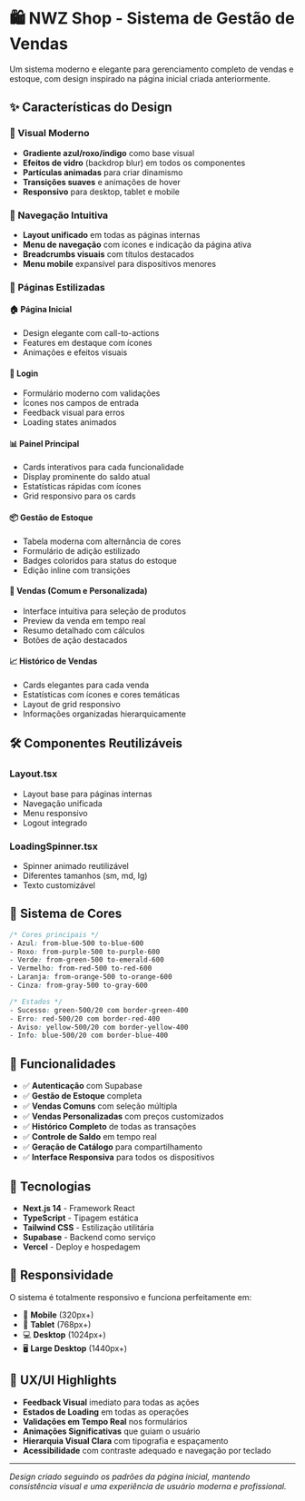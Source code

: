 # 🛍️ NWZ Shop - Sistema de Gestão de Vendas

Um sistema moderno e elegante para gerenciamento completo de vendas e estoque, com design inspirado na página inicial criada anteriormente.

## ✨ Características do Design

### 🎨 Visual Moderno
- **Gradiente azul/roxo/índigo** como base visual
- **Efeitos de vidro** (backdrop blur) em todos os componentes
- **Partículas animadas** para criar dinamismo
- **Transições suaves** e animações de hover
- **Responsivo** para desktop, tablet e mobile

### 🧭 Navegação Intuitiva
- **Layout unificado** em todas as páginas internas
- **Menu de navegação** com ícones e indicação da página ativa
- **Breadcrumbs visuais** com títulos destacados
- **Menu mobile** expansível para dispositivos menores

### 🎯 Páginas Estilizadas

#### 🏠 Página Inicial
- Design elegante com call-to-actions
- Features em destaque com ícones
- Animações e efeitos visuais

#### 🔐 Login
- Formulário moderno com validações
- Ícones nos campos de entrada
- Feedback visual para erros
- Loading states animados

#### 📊 Painel Principal
- Cards interativos para cada funcionalidade
- Display prominente do saldo atual
- Estatísticas rápidas com ícones
- Grid responsivo para os cards

#### 📦 Gestão de Estoque
- Tabela moderna com alternância de cores
- Formulário de adição estilizado
- Badges coloridos para status do estoque
- Edição inline com transições

#### 🛒 Vendas (Comum e Personalizada)
- Interface intuitiva para seleção de produtos
- Preview da venda em tempo real
- Resumo detalhado com cálculos
- Botões de ação destacados

#### 📈 Histórico de Vendas
- Cards elegantes para cada venda
- Estatísticas com ícones e cores temáticas
- Layout de grid responsivo
- Informações organizadas hierarquicamente

## 🛠️ Componentes Reutilizáveis

### Layout.tsx
- Layout base para páginas internas
- Navegação unificada
- Menu responsivo
- Logout integrado

### LoadingSpinner.tsx
- Spinner animado reutilizável
- Diferentes tamanhos (sm, md, lg)
- Texto customizável

## 🎨 Sistema de Cores

```css
/* Cores principais */
- Azul: from-blue-500 to-blue-600
- Roxo: from-purple-500 to-purple-600  
- Verde: from-green-500 to-emerald-600
- Vermelho: from-red-500 to-red-600
- Laranja: from-orange-500 to-orange-600
- Cinza: from-gray-500 to-gray-600

/* Estados */
- Sucesso: green-500/20 com border-green-400
- Erro: red-500/20 com border-red-400
- Aviso: yellow-500/20 com border-yellow-400
- Info: blue-500/20 com border-blue-400
```

## 🚀 Funcionalidades

- ✅ **Autenticação** com Supabase
- ✅ **Gestão de Estoque** completa
- ✅ **Vendas Comuns** com seleção múltipla
- ✅ **Vendas Personalizadas** com preços customizados
- ✅ **Histórico Completo** de todas as transações
- ✅ **Controle de Saldo** em tempo real
- ✅ **Geração de Catálogo** para compartilhamento
- ✅ **Interface Responsiva** para todos os dispositivos

## 🔧 Tecnologias

- **Next.js 14** - Framework React
- **TypeScript** - Tipagem estática
- **Tailwind CSS** - Estilização utilitária
- **Supabase** - Backend como serviço
- **Vercel** - Deploy e hospedagem

## 📱 Responsividade

O sistema é totalmente responsivo e funciona perfeitamente em:
- 📱 **Mobile** (320px+)
- 📱 **Tablet** (768px+)
- 💻 **Desktop** (1024px+)
- 🖥️ **Large Desktop** (1440px+)

## 🎯 UX/UI Highlights

- **Feedback Visual** imediato para todas as ações
- **Estados de Loading** em todas as operações
- **Validações em Tempo Real** nos formulários
- **Animações Significativas** que guiam o usuário
- **Hierarquia Visual Clara** com tipografia e espaçamento
- **Acessibilidade** com contraste adequado e navegação por teclado

---

*Design criado seguindo os padrões da página inicial, mantendo consistência visual e uma experiência de usuário moderna e profissional.*
